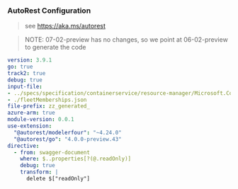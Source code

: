 ### AutoRest Configuration

> see https://aka.ms/autorest

> NOTE: 07-02-preview has no changes, so we point at 06-02-preview to generate the code

```yaml
version: 3.9.1
go: true
track2: true
debug: true
input-file:
- ../specs/specification/containerservice/resource-manager/Microsoft.ContainerService/preview/2022-06-02-preview/fleets.json
- ./fleetMemberships.json
file-prefix: zz_generated_
azure-arm: true
module-version: 0.0.1
use-extension:
  "@autorest/modelerfour": "~4.24.0"
  "@autorest/go": "4.0.0-preview.43"
directive:
  - from: swagger-document
    where: $..properties[?(@.readOnly)]
    debug: true
    transform: |
      delete $["readOnly"]
```
